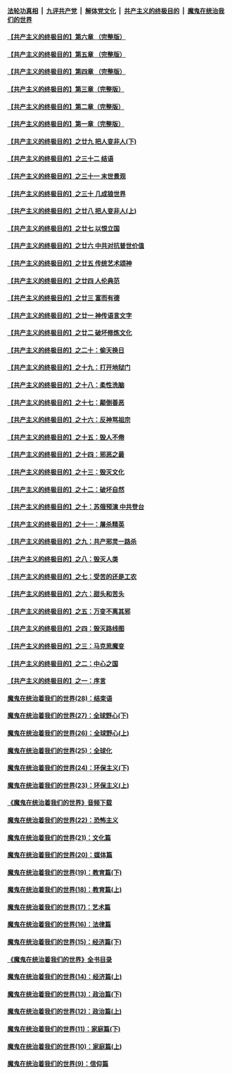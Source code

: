 ####  [法轮功真相](../../../../basic/blob/master/README.md?t=04131530) &nbsp;|&nbsp; [九评共产党](../../../../9ping.md/blob/master/README.md?t=04131530) &nbsp;|&nbsp; [解体党文化](../../../../jtdwh.md/blob/master/README.md?t=04131530)  &nbsp;|&nbsp; [共产主义的终极目的](../../../../gczydzjmd.md/blob/master/README.md?t=04131530) &nbsp;|&nbsp; [魔鬼在统治我们的世界](../../../../mgztzwmdsj.md/blob/master/README.md?t=04131530) 

#### [【共产主义的终极目的】第六章 （完整版）](../pages/nsc422/n11428913.md?t=04131530) 

#### [【共产主义的终极目的】第五章 （完整版）](../pages/nsc422/n11428912.md?t=04131530) 

#### [【共产主义的终极目的】第四章 （完整版）](../pages/nsc422/n11428907.md?t=04131530) 

#### [【共产主义的终极目的】第三章（完整版）](../pages/nsc422/n11428848.md?t=04131530) 

#### [【共产主义的终极目的】第二章（完整版）](../pages/nsc422/n11428831.md?t=04131530) 

#### [【共产主义的终极目的】第一章（完整版）](../pages/nsc422/n11417651.md?t=04131530) 

#### [【共产主义的终极目的】之廿九 把人变非人(下)](../pages/nsc422/n11344140.md?t=04131530) 

#### [【共产主义的终极目的】之三十二 结语](../pages/nsc422/n11360535.md?t=04131530) 

#### [【共产主义的终极目的】之三十一 末世景观](../pages/nsc422/n11351129.md?t=04131530) 

#### [【共产主义的终极目的】之三十 几成狼世界](../pages/nsc422/n11348280.md?t=04131530) 

#### [【共产主义的终极目的】之廿八 把人变非人(上)](../pages/nsc422/n11340492.md?t=04131530) 

#### [【共产主义的终极目的】之廿七 以恨立国](../pages/nsc422/n11336944.md?t=04131530) 

#### [【共产主义的终极目的】之廿六 中共对抗普世价值](../pages/nsc422/n11324785.md?t=04131530) 

#### [【共产主义的终极目的】之廿五 传统艺术颂神](../pages/nsc422/n11296396.md?t=04131530) 

#### [【共产主义的终极目的】之廿四 人伦典范](../pages/nsc422/n11296397.md?t=04131530) 

#### [【共产主义的终极目的】之廿三 富而有德](../pages/nsc422/n11283598.md?t=04131530) 

#### [【共产主义的终极目的】之廿一 神传语言文字](../pages/nsc422/n11263265.md?t=04131530) 

#### [【共产主义的终极目的】之廿二 破坏修炼文化](../pages/nsc422/n11245728.md?t=04131530) 

#### [【共产主义的终极目的】之二十：偷天换日](../pages/nsc422/n11238846.md?t=04131530) 

#### [【共产主义的终极目的】之十九：打开地狱门](../pages/nsc422/n11206376.md?t=04131530) 

#### [【共产主义的终极目的】之十八：柔性洗脑](../pages/nsc422/n11199994.md?t=04131530) 

#### [【共产主义的终极目的】之十七：颠倒善恶](../pages/nsc422/n11179782.md?t=04131530) 

#### [【共产主义的终极目的】之十六：反神骂祖宗](../pages/nsc422/n11166798.md?t=04131530) 

#### [【共产主义的终极目的】之十五：毁人不倦](../pages/nsc422/n11166792.md?t=04131530) 

#### [【共产主义的终极目的】之十四：邪恶之最](../pages/nsc422/n11150249.md?t=04131530) 

#### [【共产主义的终极目的】之十三：毁灭文化](../pages/nsc422/n11135227.md?t=04131530) 

#### [【共产主义的终极目的】之十二：破坏自然](../pages/nsc422/n11135214.md?t=04131530) 

#### [【共产主义的终极目的】之十：苏俄预演 中共登台](../pages/nsc422/n11118424.md?t=04131530) 

#### [【共产主义的终极目的】之十一：屠杀精英](../pages/nsc422/n11118442.md?t=04131530) 

#### [【共产主义的终极目的】之九：共产邪灵一路杀](../pages/nsc422/n11114139.md?t=04131530) 

#### [【共产主义的终极目的】之八：毁灭人类](../pages/nsc422/n11108503.md?t=04131530) 

#### [【共产主义的终极目的】之七：受苦的还是工农](../pages/nsc422/n11101809.md?t=04131530) 

#### [【共产主义的终极目的】之六：甜头和苦头](../pages/nsc422/n11096971.md?t=04131530) 

#### [【共产主义的终极目的】之五：万变不离其邪](../pages/nsc422/n11091285.md?t=04131530) 

#### [【共产主义的终极目的】之四：毁灭路线图](../pages/nsc422/n11086284.md?t=04131530) 

#### [【共产主义的终极目的】之三：马克思魔变](../pages/nsc422/n11061941.md?t=04131530) 

#### [【共产主义的终极目的】之二：中心之国](../pages/nsc422/n11047728.md?t=04131530) 

#### [【共产主义的终极目的】之一：序言](../pages/nsc422/n11086077.md?t=04131530) 

#### [魔鬼在统治着我们的世界(28)：结束语](../pages/nsc422/n10936246.md?t=04131530) 

#### [魔鬼在统治着我们的世界(27)：全球野心(下)](../pages/nsc422/n10928319.md?t=04131530) 

#### [魔鬼在统治着我们的世界(26)：全球野心(上)](../pages/nsc422/n10900318.md?t=04131530) 

#### [魔鬼在统治着我们的世界(25)：全球化](../pages/nsc422/n10788205.md?t=04131530) 

#### [魔鬼在统治着我们的世界(24)：环保主义(下)](../pages/nsc422/n10695307.md?t=04131530) 

#### [魔鬼在统治着我们的世界(23)：环保主义(上)](../pages/nsc422/n10688613.md?t=04131530) 

#### [《魔鬼在统治着我们的世界》音频下载](../pages/nsc422/n10635553.md?t=04131530) 

#### [魔鬼在统治着我们的世界(22)：恐怖主义](../pages/nsc422/n10614727.md?t=04131530) 

#### [魔鬼在统治着我们的世界(21)：文化篇](../pages/nsc422/n10597706.md?t=04131530) 

#### [魔鬼在统治着我们的世界(20)：媒体篇](../pages/nsc422/n10586579.md?t=04131530) 

#### [魔鬼在统治着我们的世界(19)：教育篇(下)](../pages/nsc422/n10564808.md?t=04131530) 

#### [魔鬼在统治着我们的世界(18)：教育篇(上)](../pages/nsc422/n10526970.md?t=04131530) 

#### [魔鬼在统治着我们的世界(17)：艺术篇](../pages/nsc422/n10499093.md?t=04131530) 

#### [魔鬼在统治着我们的世界(16)：法律篇](../pages/nsc422/n10485969.md?t=04131530) 

#### [魔鬼在统治着我们的世界(15)：经济篇(下)](../pages/nsc422/n10469975.md?t=04131530) 

#### [《魔鬼在统治着我们的世界》全书目录](../pages/nsc422/n10464261.md?t=04131530) 

#### [魔鬼在统治着我们的世界(14)：经济篇(上)](../pages/nsc422/n10457370.md?t=04131530) 

#### [魔鬼在统治着我们的世界(13)：政治篇(下)](../pages/nsc422/n10448270.md?t=04131530) 

#### [魔鬼在统治着我们的世界(12)：政治篇(上)](../pages/nsc422/n10444576.md?t=04131530) 

#### [魔鬼在统治着我们的世界(11)：家庭篇(下)](../pages/nsc422/n10440961.md?t=04131530) 

#### [魔鬼在统治着我们的世界(10)：家庭篇(上)](../pages/nsc422/n10435448.md?t=04131530) 

#### [魔鬼在统治着我们的世界(9)：信仰篇](../pages/nsc422/n10432159.md?t=04131530) 

